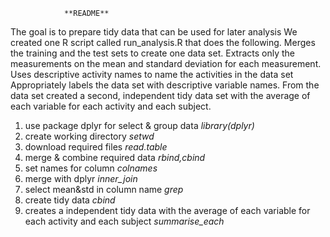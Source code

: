                 **README**



The goal is to prepare tidy data that can be used for later analysis
We created one R script called run_analysis.R that does the following. 
Merges the training and the test sets to create one data set.
Extracts only the measurements on the mean and standard deviation for each measurement. 
Uses descriptive activity names to name the activities in the data set
Appropriately labels the data set with descriptive variable names. 
From the data set  created a second, independent tidy data set with the average of each variable for each activity and each subject.

1. use package dplyr for select & group data *library(dplyr)*
2. create working directory *setwd*
4. download required files *read.table*
5. merge & combine required data *rbind,cbind*
6. set names for column *colnames*
7. merge with dplyr *inner_join*
8. select mean&std in column name *grep*
9. create tidy data *cbind*
10. creates a independent tidy data with the average  of each variable for each activity and each subject *summarise_each*
